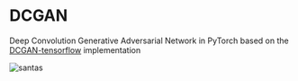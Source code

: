 # DCGAN
Deep Convolution Generative Adversarial Network in PyTorch based on the [DCGAN-tensorflow](https://github.com/carpedm20/DCGAN-tensorflow) implementation

![santas](gif/output.gif)
